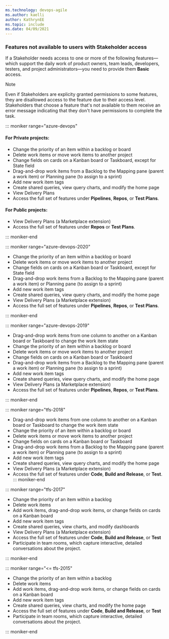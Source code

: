 ```yaml
---
ms.technology: devops-agile
ms.author: kaelli
author: KathrynEE
ms.topic: include
ms.date: 04/09/2021
---
```


### Features not available to users with Stakeholder access 

If a Stakeholder needs access to one or more of the following features&mdash;which support the daily work of product owners, team leads, developers, testers, and project administrators&mdash;you need to provide them **Basic** access.   

> [!NOTE]   
> Even if Stakeholders are explicity granted permissions to some features, they are disallowed access to the feature due to their access level. Stakeholders that choose a feature that's not available to them  receive an error message indicating that they don't have permissions to complete the task.


::: moniker range="azure-devops"

#### For Private projects:

- Change the priority of an item within a backlog or board 
- Delete work items or move work items to another project 
- Change fields on cards on a Kanban board or Taskboard, except for State field 
- Drag-and-drop work items from a Backlog to the Mapping pane (parent a work item) or Planning pane (to assign to a sprint)   
- Add new work item tags  
- Create shared queries, view query charts, and modify the home page  
- View Delivery Plans        
- Access the full set of features under **Pipelines**, **Repos**, or **Test Plans**.   

#### For Public projects:

- View Delivery Plans (a Marketplace extension)    
- Access the full set of features under **Repos** or **Test Plans**.

::: moniker-end


::: moniker range="azure-devops-2020"

- Change the priority of an item within a backlog or board 
- Delete work items or move work items to another project 
- Change fields on cards on a Kanban board or Taskboard, except for State field 
- Drag-and-drop work items from a Backlog to the Mapping pane (parent a work item) or Planning pane (to assign to a sprint)   
- Add new work item tags  
- Create shared queries, view query charts, and modify the home page  
- View Delivery Plans  (a Marketplace extension)         
- Access the full set of features under **Pipelines**, **Repos**, or **Test Plans**.     

::: moniker-end

::: moniker range="azure-devops-2019"

- Drag-and-drop work items from one column to another on a Kanban board or Taskboard to change the work item state
- Change the priority of an item within a backlog or board 
- Delete work items or move work items to another project 
- Change fields on cards on a Kanban board or Taskboard 
- Drag-and-drop work items from a Backlog to the Mapping pane (parent a work item) or Planning pane (to assign to a sprint)   
- Add new work item tags  
- Create shared queries, view query charts, and modify the home page  
- View Delivery Plans  (a Marketplace extension)         
- Access the full set of features under **Pipelines**, **Repos**, or **Test Plans**.   

::: moniker-end

::: moniker range="tfs-2018"

- Drag-and-drop work items from one column to another on a Kanban board or Taskboard to change the work item state
- Change the priority of an item within a backlog or board 
- Delete work items or move work items to another project 
- Change fields on cards on a Kanban board or Taskboard 
- Drag-and-drop work items from a Backlog to the Mapping pane (parent a work item) or Planning pane (to assign to a sprint)   
- Add new work item tags  
- Create shared queries, view query charts, and modify the home page  
- View Delivery Plans (a Marketplace extension)    
- Access the full set of features under **Code**, **Build and Release**, or **Test**.  
::: moniker-end

::: moniker range="tfs-2017"

- Change the priority of an item within a backlog
- Delete work items 
- Add work items, drag-and-drop work items, or change fields on cards on a Kanban board
- Add new work item tags 
- Create shared queries, view charts, and modify dashboards  
- View Delivery Plans (a Marketplace extension)
- Access the full set of features under **Code**, **Build and Release**, or **Test** 
- Participate in team rooms, which capture interactive, detailed conversations about the project.  

::: moniker-end

::: moniker range="<= tfs-2015"

- Change the priority of an item within a backlog
- Delete work items 
- Add work items, drag-and-drop work items, or change fields on cards on a Kanban board
- Add new work item tags 
- Create shared queries, view charts, and modify the home page  
- Access the full set of features under **Code**, **Build and Release**, or **Test**  
- Participate in team rooms, which capture interactive, detailed conversations about the project.  

::: moniker-end


